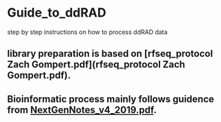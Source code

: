 # Guide_to_ddRAD
step by step instructions on how to process ddRAD data
## library preparation is based on [rfseq_protocol Zach Gompert.pdf](rfseq_protocol Zach Gompert.pdf).
## Bioinformatic process mainly follows guidence from [NextGenNotes_v4_2019.pdf](NextGenNotes_v4_2019.pdf). 
